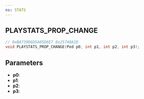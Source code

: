 ```yaml
---
ns: STATS
---
```

## PLAYSTATS_PROP_CHANGE

```c
// 0xBA739D6D5A05D6E7 0x25740A1D
void PLAYSTATS_PROP_CHANGE(Ped p0, int p1, int p2, int p3);
```


## Parameters
* **p0**: 
* **p1**: 
* **p2**: 
* **p3**: 

